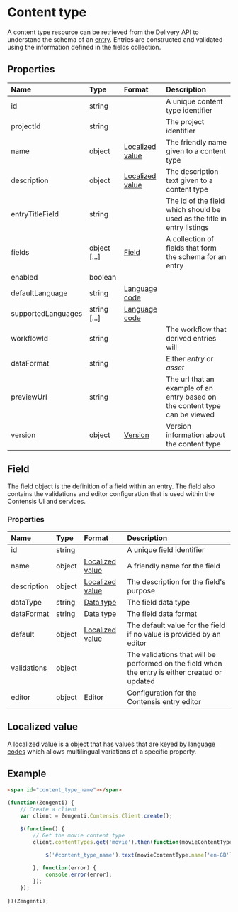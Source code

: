# Content type

A content type resource can be retrieved from the Delivery API to understand the schema of an [entry](entry.md). Entries are constructed and validated using the information defined in the fields collection.

## Properties

| Name | Type | Format | Description |
| :------- | :--- | :----- | :---------- |
| id | string | | A unique content type identifier |
| projectId | string |  | The project identifier |
| name | object | [Localized value](/localization.md)  | The friendly name given to a content type |
| description | object | [Localized value](/localization.md) | The description text given to a content type |
| entryTitleField | string |  | The id of the field which should be used as the title in entry listings |
| fields | object [...] | [Field](#field)  | A collection of fields that form the schema for an entry |
| enabled | boolean |  |  |
| defaultLanguage | string | [Language code](/localization.md) |  |
| supportedLanguages | string [...] | [Language code](/localization.md) |  |
| workflowId | string |  | The workflow that derived entries will  |
| dataFormat | string |  | Either *entry* or *asset* |
| previewUrl | string |  | The url that an example of an entry based on the content type can be viewed |
| version | object | [Version](/model/version.md) | Version information about the content type |

## Field

The field object is the definition of a field within an entry. The field also contains the validations and editor configuration that is used within the Contensis UI and services.

### Properties

| Name | Type | Format | Description |
| :------- | :--- | :----- | :---------- |
| id | string |  | A unique field identifier |
| name | object | [Localized value](/localization.md) | A friendly name for the field |
| description | object | [Localized value](/localization.md) | The description for the field's purpose |
| dataType | string | [Data type](/key-concepts/data-types.md) | The field data type |
| dataFormat | string | [Data type](/key-concepts/data-formats.md) | The field data format |
| default | object | [Localized value](/localization.md) | The default value for the field if no value is provided by an editor |
| validations | object |  | The validations that will be performed on the field when the entry is either created or updated |
| editor | object | Editor | Configuration for the Contensis entry editor |

## Localized value
A localized value is a object that has values that are keyed by [language codes](/localization.md) which allows multilingual variations of a specific property.

## Example

```html
<span id="content_type_name"></span>
```

```js
(function(Zengenti) {
    // Create a client
    var client = Zengenti.Contensis.Client.create();

    $(function() {
        // Get the movie content type
        client.contentTypes.get('movie').then(function(movieContentType) {       
        
            $('#content_type_name').text(movieContentType.name['en-GB']);

        }, function(error) {
            console.error(error);
        });   
    });
    
})(Zengenti);
```
